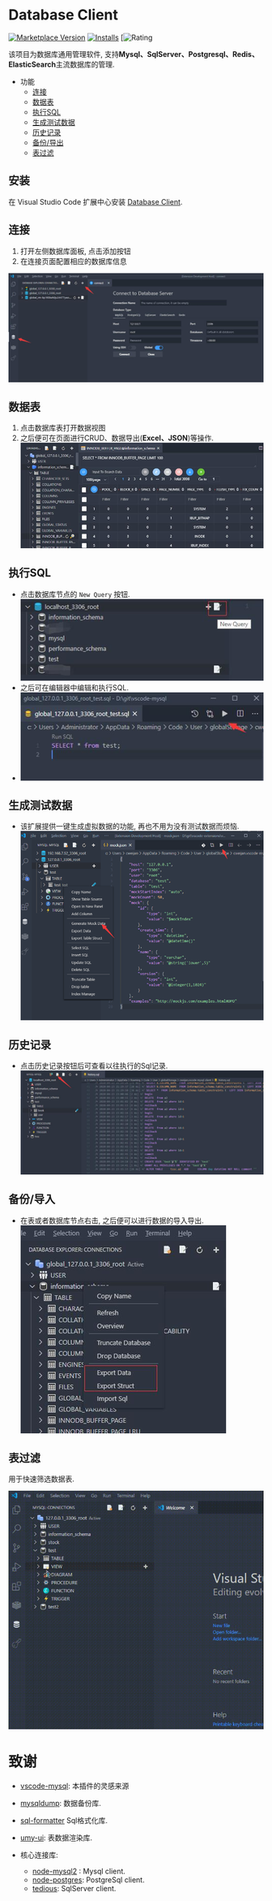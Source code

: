 # Database Client

[![Marketplace Version](https://vsmarketplacebadge.apphb.com/version-short/cweijan.vscode-mysql-client2.svg)](https://marketplace.visualstudio.com/items?itemName=cweijan.vscode-mysql-client2) [![Installs](https://vsmarketplacebadge.apphb.com/installs-short/cweijan.vscode-mysql-client2.svg)](https://marketplace.visualstudio.com/items?itemName=cweijan.vscode-mysql-client2) [![Rating](https://vsmarketplacebadge.apphb.com/rating-short/cweijan.vscode-mysql-client2.svg)

该项目为数据库通用管理软件, 支持**Mysql、SqlServer、Postgresql、Redis、ElasticSearch**主流数据库的管理.

- 功能
  - [连接](#连接)
  - [数据表](#数据表)
  - [执行SQL](#执行SQL)
  - [生成测试数据](#生成测试数据)
  - [历史记录](#历史记录)
  - [备份/导出](#备份/导出)
  - [表过滤](#表过滤)

## 安装

在 Visual Studio Code 扩展中心安装 [Database Client](https://marketplace.visualstudio.com/items?itemName=cweijan.vscode-mysql-client2).

## 连接

1. 打开左侧数据库面板, 点击添加按钮
2. 在连接页面配置相应的数据库信息

![connection](images/connection.jpg)

## 数据表

1. 点击数据库表打开数据视图
2. 之后便可在页面进行CRUD、数据导出(**Excel、JSON**)等操作.
   ![query](images/QueryTable.jpg)

## 执行SQL

* 点击数据库节点的 `New Query` 按钮.
  ![newquery](images/newquery.jpg)
* 之后可在编辑器中编辑和执行SQL.
* ![run](images/run.jpg)

## 生成测试数据

- 该扩展提供一键生成虚拟数据的功能, 再也不用为没有测试数据而烦恼.
  ![mockData](images/mockData.png)

## 历史记录

- 点击历史记录按钮后可查看以往执行的Sql记录.
  ![history](images/history.jpg)

## 备份/导入

* 在表或者数据库节点右击, 之后便可以进行数据的导入导出.
  ![bakcup](images/Backup.jpg)

## 表过滤

用于快速筛选数据表.

![filter](images/filter.gif)

# 致谢

- [vscode-mysql](https://github.com/formulahendry/vscode-mysql): 本插件的灵感来源
- [mysqldump](https://github.com/bradzacher/mysqldum): 数据备份库.
- [sql-formatter](https://github.com/zeroturnaround/sql-formatter) Sql格式化库.
- [umy-ui](https://github.com/u-leo/umy-ui): 表数据渲染库.
- 核心连接库:

  - [node-mysql2](https://github.com/sidorares/node-mysql2) : Mysql client.
  - [node-postgres](https://github.com/brianc/node-postgres): PostgreSql client.
  - [tedious](https://github.com/tediousjs/tedious): SqlServer client.
